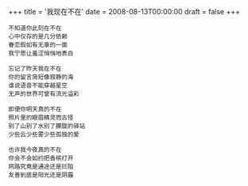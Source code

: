 +++
title = '我现在不在'
date = 2008-08-13T00:00:00
draft = false
+++

```text
不知道你此刻在不在
心中仅存的是几分依赖
眷恋假如有无辜的一面
我宁愿让羞涩悄悄地表白

忘记了昨天我在不在
你的留言简短像寂静的海
谁说语音不能穿越星空
无声的世界可曾有流光溢彩

即便你明天真的不在
照片里的眼眉精灵而古怪
别了山别了水别了朦胧的驿站
少些云少些雾少些孤独的爱

也许我今夜真的不在
你会不会如约把香槟打开
网路究竟是通途还是拦阻
友善到底是阳光还是阴霾
```
